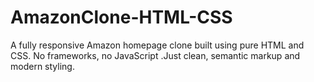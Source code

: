 # AmazonClone-HTML-CSS
A fully responsive Amazon homepage clone built using pure HTML and CSS. No frameworks, no JavaScript  .Just clean, semantic markup and modern styling.
